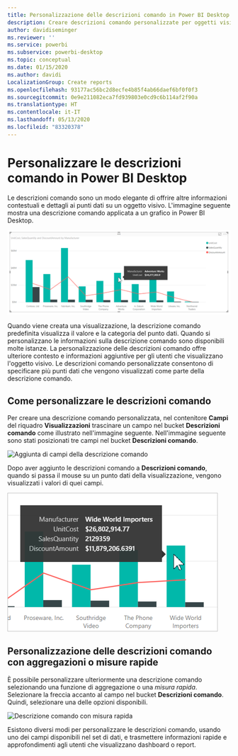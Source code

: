 ```yaml
---
title: Personalizzazione delle descrizioni comando in Power BI Desktop
description: Creare descrizioni comando personalizzate per oggetti visivi mediante trascinamento
author: davidiseminger
ms.reviewer: ''
ms.service: powerbi
ms.subservice: powerbi-desktop
ms.topic: conceptual
ms.date: 01/15/2020
ms.author: davidi
LocalizationGroup: Create reports
ms.openlocfilehash: 93177ac56bc2d8ecfe4b85f4ab66daef6bf0f0f3
ms.sourcegitcommit: 0e9e211082eca7fd939803e0cd9c6b114af2f90a
ms.translationtype: HT
ms.contentlocale: it-IT
ms.lasthandoff: 05/13/2020
ms.locfileid: "83320378"
---
```

# <a name="customize-tooltips-in-power-bi-desktop"></a>Personalizzare le descrizioni comando in Power BI Desktop

Le descrizioni comando sono un modo elegante di offrire altre informazioni contestuali e dettagli ai punti dati su un oggetto visivo. L'immagine seguente mostra una descrizione comando applicata a un grafico in Power BI Desktop.

![Descrizione comando predefinita](media/desktop-custom-tooltips/custom-tooltips-1.png)

Quando viene creata una visualizzazione, la descrizione comando predefinita visualizza il valore e la categoria del punto dati. Quando si personalizzano le informazioni sulla descrizione comando sono disponibili molte istanze. La personalizzazione delle descrizioni comando offre ulteriore contesto e informazioni aggiuntive per gli utenti che visualizzano l'oggetto visivo. Le descrizioni comando personalizzate consentono di specificare più punti dati che vengono visualizzati come parte della descrizione comando.

## <a name="how-to-customize-tooltips"></a>Come personalizzare le descrizioni comando

Per creare una descrizione comando personalizzata, nel contenitore **Campi** del riquadro **Visualizzazioni** trascinare un campo nel bucket **Descrizioni comando** come illustrato nell'immagine seguente. Nell'immagine seguente sono stati posizionati tre campi nel bucket **Descrizioni comando**.

![Aggiunta di campi della descrizione comando](media/desktop-custom-tooltips/custom-tooltips-2.png)

Dopo aver aggiunto le descrizioni comando a **Descrizioni comando**, quando si passa il mouse su un punto dati della visualizzazione, vengono visualizzati i valori di quei campi.

![Descrizione comando personalizzata](media/desktop-custom-tooltips/custom-tooltips-3.png)

## <a name="customizing-tooltips-with-aggregation-or-quick-measures"></a>Personalizzazione delle descrizioni comando con aggregazioni o misure rapide

È possibile personalizzare ulteriormente una descrizione comando selezionando una funzione di aggregazione o una *misura rapida*. Selezionare la freccia accanto al campo nel bucket **Descrizioni comando**. Quindi, selezionare una delle opzioni disponibili.

![Descrizione comando con misura rapida](media/desktop-custom-tooltips/custom-tooltips-4.png)

Esistono diversi modi per personalizzare le descrizioni comando, usando uno dei campi disponibili nel set di dati, e trasmettere informazioni rapide e approfondimenti agli utenti che visualizzano dashboard o report.
